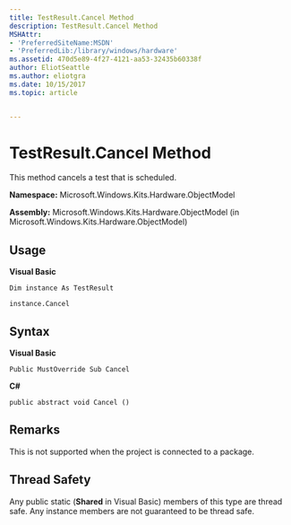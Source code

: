 ```yaml
---
title: TestResult.Cancel Method
description: TestResult.Cancel Method
MSHAttr:
- 'PreferredSiteName:MSDN'
- 'PreferredLib:/library/windows/hardware'
ms.assetid: 470d5e89-4f27-4121-aa53-32435b60338f
author: EliotSeattle
ms.author: eliotgra
ms.date: 10/15/2017
ms.topic: article


---
```


# TestResult.Cancel Method


This method cancels a test that is scheduled.

**Namespace:** Microsoft.Windows.Kits.Hardware.ObjectModel

**Assembly:** Microsoft.Windows.Kits.Hardware.ObjectModel (in Microsoft.Windows.Kits.Hardware.ObjectModel)

## <span id="Usage"></span><span id="usage"></span><span id="USAGE"></span>Usage


**Visual Basic**

`Dim instance As TestResult`

`instance.Cancel`

## <span id="Syntax"></span><span id="syntax"></span><span id="SYNTAX"></span>Syntax


**Visual Basic**

`Public MustOverride Sub Cancel`

**C#**

`public abstract void Cancel ()`

## <span id="Remarks"></span><span id="remarks"></span><span id="REMARKS"></span>Remarks


This is not supported when the project is connected to a package.

## <span id="Thread_Safety"></span><span id="thread_safety"></span><span id="THREAD_SAFETY"></span>Thread Safety


Any public static (**Shared** in Visual Basic) members of this type are thread safe. Any instance members are not guaranteed to be thread safe.

 

 






